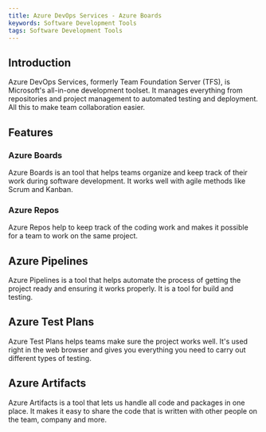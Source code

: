 ```yaml
---
title: Azure DevOps Services - Azure Boards
keywords: Software Development Tools
tags: Software Development Tools
---
```


## Introduction

Azure DevOps Services, formerly Team Foundation Server (TFS), is Microsoft's all-in-one development toolset. It manages everything from repositories and project management to automated testing and deployment. All this to make team collaboration easier.

## Features

### Azure Boards

Azure Boards is an tool that helps teams organize and keep track of their work during software development. It works well with agile methods like Scrum and Kanban.

### Azure Repos

Azure Repos help to keep track of the coding work and makes it possible for a team to work on the same project.

## Azure Pipelines

Azure Pipelines is a tool that helps automate the process of getting the project ready and ensuring it works properly. It is a tool for build and testing.

## Azure Test Plans

Azure Test Plans helps teams make sure the project works well. It's used right in the web browser and gives you everything you need to carry out different types of testing.

## Azure Artifacts

Azure Artifacts is a tool that lets us handle all code and packages in one place. It makes it easy to share the code that is written with other people on the team, company and more.
